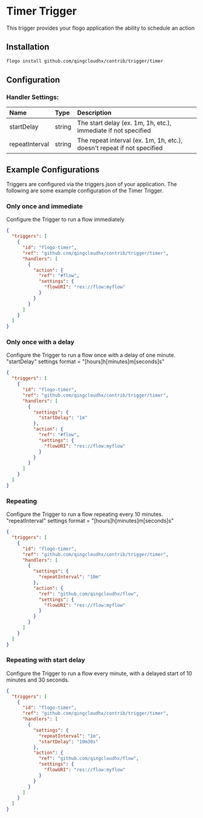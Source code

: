 <!--
title: Timer
weight: 4707
-->
# Timer Trigger
This trigger provides your flogo application the ability to schedule an action

## Installation

```bash
flogo install github.com/qingcloudhx/contrib/trigger/timer
```

## Configuration

### Handler Settings:
| Name           | Type   | Description
|:---            | :---   | :---     
| startDelay     | string | The start delay (ex. 1m, 1h, etc.), immediate if not specified
| repeatInterval | string | The repeat interval (ex. 1m, 1h, etc.), doesn't repeat if not specified


## Example Configurations

Triggers are configured via the triggers.json of your application. The following are some example configuration of the Timer Trigger.

### Only once and immediate
Configure the Trigger to run a flow immediately

```json
{
  "triggers": [
    {
      "id": "flogo-timer",
      "ref": "github.com/qingcloudhx/contrib/trigger/timer",
      "handlers": [
        {
          "action": {
            "ref": "#flow",
            "settings": {
              "flowURI": "res://flow:myflow"
            }
          }
        }
      ]
    }
  ]
}
```

### Only once with a delay
Configure the Trigger to run a flow once with a delay of one minute.  "startDelay" settings format = "[hours]h[minutes]m[seconds]s"

```json
{
  "triggers": [
    {
      "id": "flogo-timer",
      "ref": "github.com/qingcloudhx/contrib/trigger/timer",
      "handlers": [
        {
          "settings": {
            "startDelay": "1m"
          },
          "action": {
            "ref": "#flow",
            "settings": {
              "flowURI": "res://flow:myflow"
            }
          }
        }
      ]
    }
  ]
}
```

### Repeating
Configure the Trigger to run a flow repeating every 10 minutes. "repeatInterval" settings format = "[hours]h[minutes]m[seconds]s"

```json
{
  "triggers": [
    {
      "id": "flogo-timer",
      "ref": "github.com/qingcloudhx/contrib/trigger/timer",
      "handlers": [
        {
          "settings": {
            "repeatInterval": "10m"
          },
          "action": {
            "ref": "github.com/qingcloudhx/flow",
            "settings": {
              "flowURI": "res://flow:myflow"
            }
          }
        }
      ]
    }
  ]
}
```

### Repeating with start delay
Configure the Trigger to run a flow every minute, with a delayed start of 10 minutes and 30 seconds.

```json
{
  "triggers": [
    {
      "id": "flogo-timer",
      "ref": "github.com/qingcloudhx/contrib/trigger/timer",
      "handlers": [
        {
          "settings": {
            "repeatInterval": "1m",
            "startDelay": "10m30s"
          },
          "action": {
            "ref": "github.com/qingcloudhx/flow",
            "settings": {
              "flowURI": "res://flow:myflow"
            }
          }
        }
      ]
    }
  ]
}
```
